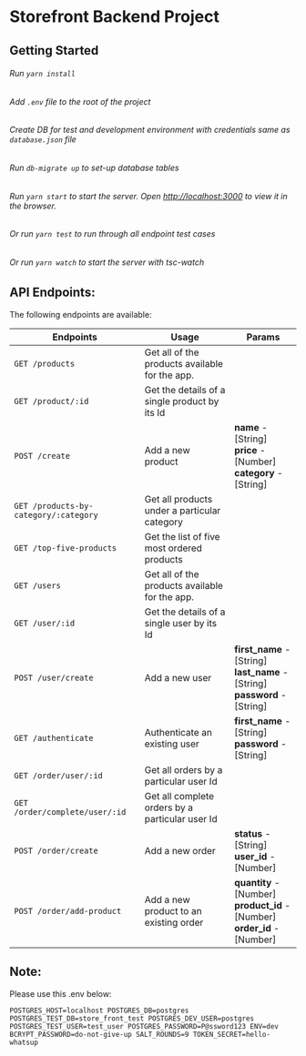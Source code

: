 # Storefront Backend Project

## Getting Started

###### Run `yarn install`

###### Add `.env` file to the root of the project

###### Create DB for test and development environment with credentials same as `database.json` file

###### Run `db-migrate up` to set-up database tables

###### Run `yarn start` to start the server. Open [http://localhost:3000](http://localhost:3000) to view it in the browser.

###### Or run `yarn test` to run through all endpoint test cases

###### Or run `yarn watch` to start the server with tsc-watch

## API Endpoints:

The following endpoints are available:

| Endpoints                             | Usage                                           | Params                                                                               |
| ------------------------------------- | ----------------------------------------------- | ------------------------------------------------------------------------------------ |
| `GET /products`                       | Get all of the products available for the app.  |                                                                                      |
| `GET /product/:id`                    | Get the details of a single product by its Id   |                                                                                      |
| `POST /create`                        | Add a new product                               | **name** - [String] <br> **price** - [Number] <br> **category** - [String]           |
| `GET /products-by-category/:category` | Get all products under a particular category    |                                                                                      |
| `GET /top-five-products`              | Get the list of five most ordered products      |                                                                                      |
| `GET /users`                          | Get all of the products available for the app.  |                                                                                      |
| `GET /user/:id`                       | Get the details of a single user by its Id      |                                                                                      |
| `POST /user/create`                   | Add a new user                                  | **first_name** - [String] <br> **last_name** - [String] <br> **password** - [String] |
| `GET /authenticate`                   | Authenticate an existing user                   | **first_name** - [String] <br> **password** - [String]                               |
| `GET /order/user/:id`                 | Get all orders by a particular user Id          |                                                                                      |
| `GET /order/complete/user/:id`        | Get all complete orders by a particular user Id |                                                                                      |
| `POST /order/create`                  | Add a new order                                 | **status** - [String] <br> **user_id** - [Number]                                    |
| `POST /order/add-product`             | Add a new product to an existing order          | **quantity** - [Number] <br> **product_id** - [Number] <br> **order_id** - [Number]  |

## Note:

Please use this .env below:

`POSTGRES_HOST=localhost POSTGRES_DB=postgres POSTGRES_TEST_DB=store_front_test POSTGRES_DEV_USER=postgres POSTGRES_TEST_USER=test_user POSTGRES_PASSWORD=P@ssword123 ENV=dev BCRYPT_PASSWORD=do-not-give-up SALT_ROUNDS=9 TOKEN_SECRET=hello-whatsup`
